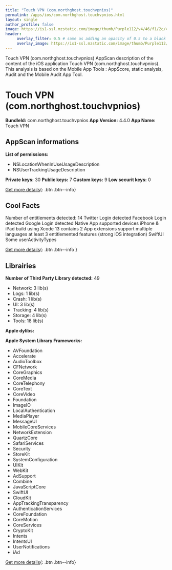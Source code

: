 ```yaml
---
title: "Touch VPN (com.northghost.touchvpnios)"
permalink: /apps/ios/com.northghost.touchvpnios.html
layout: single
author_profile: false
image: https://is1-ssl.mzstatic.com/image/thumb/Purple112/v4/46/f1/2c/46f12cef-b821-06a0-0fba-43ee82f6881a/AppIcon-0-1x_U007emarketing-0-6-0-85-220.png/512x512bb.jpg
header: 
     overlay_filter: 0.5 # same as adding an opacity of 0.5 to a black background
     overlay_image: https://is1-ssl.mzstatic.com/image/thumb/Purple112/v4/46/f1/2c/46f12cef-b821-06a0-0fba-43ee82f6881a/AppIcon-0-1x_U007emarketing-0-6-0-85-220.png/512x512bb.jpg
---
```

Touch VPN (com.northghost.touchvpnios) AppScan description of the content of the iOS application Touch VPN (com.northghost.touchvpnios). This analysis is based on the Mobile App Tools : AppScore, static analysis, Audit and the Mobile Audit App Tool.

# Touch VPN (com.northghost.touchvpnios)

**BundleId:** com.northghost.touchvpnios
**App Version:** 4.4.0
**App Name:** Touch VPN


## AppScan informations 

**List of permissions:** 
- NSLocationWhenInUseUsageDescription
- NSUserTrackingUsageDescription
  
  
**Private keys:** 30
**Public keys:** 7
**Custom keys:** 9
**Low securit keys:** 0
  
[Get more details](/pricing.html){: .btn .btn--info}

## Cool Facts

Number of entitlements detected: 14
Twitter Login detected
Facebook Login detected
Google Login detected
Native App
supported devices iPhone & iPad
build using Xcode 13
contains 2 App extensions
support multiple languages
at least 3 entitlemented features (strong iOS integration)
SwiftUI
Some userActivityTypes
  
[Get more details](/pricing.html){: .btn .btn--info }

## Librairies 
**Number of Third Party Library detected:** 49
- Network: 3 lib(s)
- Logs: 1 lib(s)
- Crash: 1 lib(s)
- UI: 3 lib(s)
- Tracking: 4 lib(s)
- Storage: 4 lib(s)
- Tools: 18 lib(s)


**Apple dylibs:**


**Apple System Library Frameworks:**
- AVFoundation
- Accelerate
- AudioToolbox
- CFNetwork
- CoreGraphics
- CoreMedia
- CoreTelephony
- CoreText
- CoreVideo
- Foundation
- ImageIO
- LocalAuthentication
- MediaPlayer
- MessageUI
- MobileCoreServices
- NetworkExtension
- QuartzCore
- SafariServices
- Security
- StoreKit
- SystemConfiguration
- UIKit
- WebKit
- AdSupport
- Combine
- JavaScriptCore
- SwiftUI
- CloudKit
- AppTrackingTransparency
- AuthenticationServices
- CoreFoundation
- CoreMotion
- CoreServices
- CryptoKit
- Intents
- IntentsUI
- UserNotifications
- iAd


  
[Get more details](/pricing.html){: .btn .btn--info}

